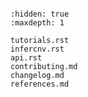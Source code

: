 ```{include} ../README.md

```

```{toctree}
:hidden: true
:maxdepth: 1

tutorials.rst
infercnv.rst
api.rst
contributing.md
changelog.md
references.md
```
